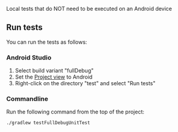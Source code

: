 Local tests that do NOT need to be executed on an Android device

## Run tests

You can run the tests as follows:

### Android Studio

1. Select build variant "fullDebug"
2. Set the [Project view](https://developer.android.com/studio/projects/index.html) to Android
3. Right-click on the directory "test" and select "Run tests"

### Commandline

Run the following command from the top of the project:

    ./gradlew testFullDebugUnitTest
